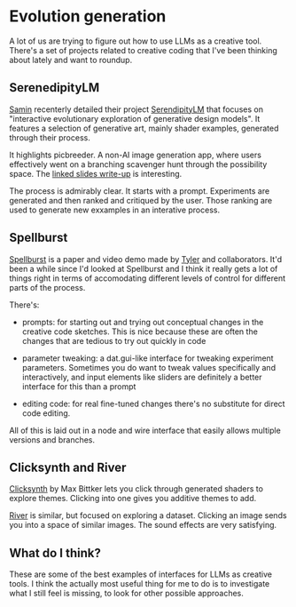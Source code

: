 # Evolution generation

A lot of us are trying to figure out how to use LLMs as a creative tool. There's a set of projects related to creative coding that I've been thinking about lately and want to roundup.

## SerenedipityLM

[Samin](https://x.com/samim) recenterly detailed their project [SerendipityLM](https://samim.io/studio/work/serendipityLM/) that focuses on "interactive evolutionary exploration of generative design models". It features a selection of generative art, mainly shader examples, generated through their process.

It highlights picbreeder. A non-AI image generation app, where users effectively went on a branching scavenger hunt through the possibility space. The [linked slides write-up](https://wiki.santafe.edu/images/3/34/Stanley_innovation_workshop14.pdf) is interesting.

The process is admirably clear. It starts with a prompt. Experiments are generated and then ranked and critiqued by the user. Those ranking are used to generate new exxamples in an interative process.

## Spellburst

[Spellburst](https://spellburstllm.github.io/) is a paper and video demo made by [Tyler](https://x.com/tylerangert) and collaborators. It'd been a while since I'd looked at Spellburst and I think it really gets a lot of things right in terms of accomodating different levels of control for different parts of the process.

There's:

- prompts: for starting out and trying out conceptual changes in the creative code sketches. This is nice because these are often the changes that are tedious to try out quickly in code

- parameter tweaking: a dat.gui-like interface for tweaking experiment parameters. Sometimes you do want to tweak values specifically and interactively, and input elements like sliders are definitely a better interface for this than a prompt

- editing code: for real fine-tuned changes there's no substitute for direct code editing.

All of this is laid out in a node and wire interface that easily allows multiple versions and branches.

## Clicksynth and River

[Clicksynth](https://clicksynth.com) by Max Bittker lets you click through generated shaders to explore themes. Clicking into one gives you additive themes to add.

[River](https://maxbittker.com/river-notes) is similar, but focused on exploring a dataset. Clicking an image sends you into a space of similar images. The sound effects are very satisfying.

## What do I think?

These are some of the best examples of interfaces for LLMs as creative tools. I think the actually most useful thing for me to do is to investigate what I still feel is missing, to look for other possible approaches.
